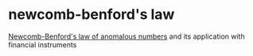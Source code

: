 # newcomb-benford's law
[Newcomb-Benford's law of anomalous numbers](https://en.wikipedia.org/wiki/Benford%27s_law) and its application with financial instruments 
